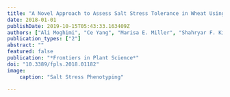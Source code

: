 ```yaml
---
title: "A Novel Approach to Assess Salt Stress Tolerance in Wheat Using Hyperspectral Imaging"
date: 2018-01-01
publishDate: 2019-10-15T05:43:33.163409Z
authors: ["Ali Moghimi", "Ce Yang", "Marisa E. Miller", "Shahryar F. Kianian", "Peter M. Marchetto"]
publication_types: ["2"]
abstract: ""
featured: false
publication: "*Frontiers in Plant Science*"
doi: "10.3389/fpls.2018.01182"
image:
	caption: "Salt Stress Phenotyping"
  
---
```


